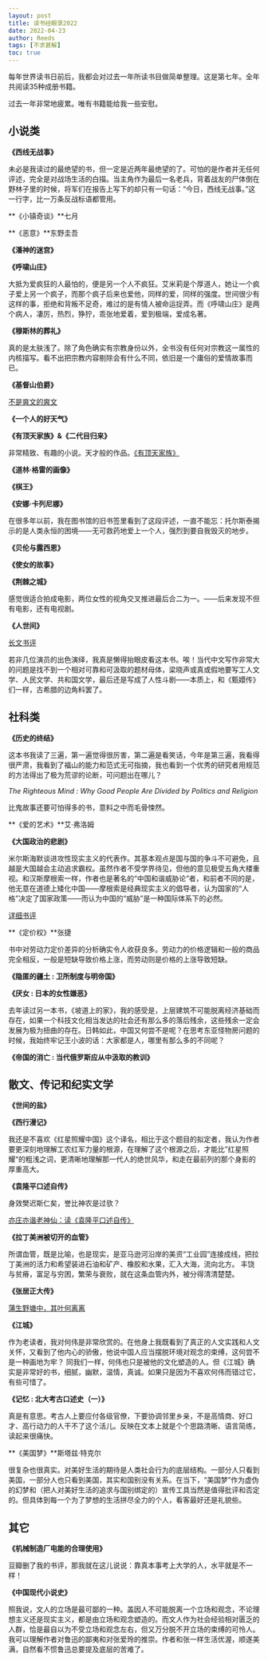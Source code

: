 ```yaml
---
layout: post
title: 读书经眼录2022
date: 2022-04-23
author: Reeds
tags: [不求甚解]
toc: true
---
```


每年世界读书日前后，我都会对过去一年所读书目做简单整理。这是第七年。全年共阅读35种成册书籍。

过去一年非常地疲累。唯有书籍能给我一些安慰。

<!--- more --->

## 小说类

**《西线无战事》** 

未必是我读过的最绝望的书，但一定是近两年最绝望的了。可怕的是作者并无任何评述，完全是对战场生活的白描。当主角作为最后一名老兵，背着战友的尸体倒在野林子里的时候，将军们在报告上写下的却只有一句话：“今日，西线无战事。”这一行字，比一万条反战标语都管用。  

**《小镇奇谈》**七月

**《恶意》**东野圭吾

**《潘神的迷宫》**

**《呼啸山庄》**

大抵为爱疯狂的人最怕的，便是另一个人不疯狂。艾米莉是个厚道人，她让一个疯子爱上另一个疯子，而那个疯子后来也爱他，同样的爱，同样的强度。世间很少有这样的事，拒绝和背叛不足奇，难过的是有情人被命运捉弄。而《呼啸山庄》是两个病人，凄厉，热烈，狰狞，乖张地爱着，爱到极端，爱成名著。

**《穆斯林的葬礼》**

真的是太肤浅了。除了角色确实有宗教身份以外，全书没有任何对宗教这一属性的内核描写。看不出把宗教内容剔除会有什么不同，依旧是一个庸俗的爱情故事而已。

**《基督山伯爵》**

[不是爽文的爽文](https://yiweipei.github.io/Reeds.Yiwei.Pei/%E4%B8%8D%E6%98%AF%E7%88%BD%E6%96%87%E7%9A%84%E7%88%BD%E6%96%87-%E7%AE%80%E8%AE%BA-%E5%9F%BA%E7%9D%A3%E5%B1%B1%E4%BC%AF%E7%88%B5/)

**《一个人的好天气》**

**《有顶天家族》&《二代目归来》**

非常精致、有趣的小说。天才般的作品。[《有顶天家族》](https://yiweipei.github.io/Reeds.Yiwei.Pei/%E6%9C%89%E9%A1%B6%E5%A4%A9%E5%AE%B6%E6%97%8F-%E5%A4%96%E4%B8%80%E5%8D%B7/)

**《道林·格雷的画像》**

**《棋王》**

**《安娜·卡列尼娜》**

在很多年以前，我在图书馆的旧书签里看到了这段评述，一直不能忘：托尔斯泰揭示的是人类永恒的困境——无可救药地爱上一个人，强烈到要自我毁灭的地步。

**《贝伦与露西恩》**

**《使女的故事》**

**《荆棘之城》**

感觉很适合拍成电影，两位女性的视角交叉推进最后合二为一。——后来发现不但有电影，还有电视剧。

**《人世间》**

[长文书评](https://yiweipei.github.io/Reeds.Yiwei.Pei/%E4%BA%BA%E4%B8%96%E9%97%B4-%E4%BA%BA%E4%B8%96%E9%97%B4/)

若非几位演员的出色演绎，我真是懒得抬眼皮看这本书。唉！当代中文写作非常大的问题是找不到一个相对可靠和可汲取的题材母体，梁晓声或真或假地要写工人文学、人民文学、共和国文学，最后还是写成了人性斗剧——本质上，和《甄嬛传》们一样，古希腊的边角料罢了。

## 社科类

**《历史的终结》** 

这本书我读了三遍，第一遍觉得很厉害，第二遍是看笑话，今年是第三遍，我看得很严肃，我看到了福山的能力和范式无可指摘，我也看到一个优秀的研究者用规范的方法得出了极为荒谬的论断，可问题出在哪儿？

*The Righteous Mind : Why Good People Are Divided by Politics and Religion*

比鬼故事还要可怕得多的书，意料之中而毛骨悚然。

**《爱的艺术》**艾·弗洛姆

**《大国政治的悲剧》** 

米尔斯海默谈进攻性现实主义的代表作。其基本观点是国与国的争斗不可避免，且越是大国越会主动追求霸权。虽然作者不受学界待见，但他的意见极受五角大楼重视。和汉斯摩根索一样，作者也是著名的“中国和谐威胁论”者，和前者不同的是，他无意在道德上矮化中国——摩根索是经典现实主义的倡导者，认为国家的“人格”决定了国家政策——而认为中国的“威胁”是一种国际体系下的必然。 

[详细书评](https://yiweipei.github.io/Reeds.Yiwei.Pei/%E5%A4%A7%E5%9B%BD%E6%94%BF%E6%B2%BB%E7%9A%84%E6%82%B2%E5%89%A7/)

**《定价权》**张捷

书中对劳动力定价差异的分析确实令人收获良多。劳动力的价格逻辑和一般的商品完全相反，一般是短缺导致价格上涨，而劳动则是价格的上涨导致短缺。

**《隐匿的疆土 : 卫所制度与明帝国》**

**《厌女 : 日本的女性嫌恶》**

去年读过另一本书，《坡道上的家》，我的感受是，上层建筑不可能脱离经济基础而存在，如果一个科技文化相当发达的社会还有那么多的落后残余，这些残余一定会发展为极为扭曲的存在。日韩如此，中国又何尝不是呢？在思考东亚怪物房问题的时候，我始终牢记王小波的话：大家都是人，哪里有那么多的不同呢？

**《帝国的消亡 : 当代俄罗斯应从中汲取的教训》**

## 散文、传记和纪实文学

**《世间的盐》**

**《西行漫记》** 

我还是不喜欢《红星照耀中国》这个译名，相比于这个题目的拟定者，我认为作者要更深刻地理解工农红军力量的根源，在理解了这个根源之后，才能比”红星照耀“的粗浅之词，更清晰地理解那一代人的绝世风华，和走在最前列的那个身影的厚重高大。 

**《袁隆平口述自传》** 

身效樊迟斯仁矣，誉比神农是过欤？

[亦庄亦谐老神仙：读《袁隆平口述自传》](https://yiweipei.github.io/Reeds.Yiwei.Pei/%E4%BA%A6%E5%BA%84%E4%BA%A6%E8%B0%90%E8%80%81%E7%A5%9E%E4%BB%99-%E8%AF%BB-%E8%A2%81%E9%9A%86%E5%B9%B3%E5%8F%A3%E8%BF%B0%E8%87%AA%E4%BC%A0/)

**《拉丁美洲被切开的血管》**

所谓血管，既是比喻，也是现实，是亚马逊河沿岸的美资“工业园”连接成线，把拉丁美洲的活力和希望装进石油和矿产、橡胶和水果，汇入大海，流向北方。 丰饶与贫瘠，富足与穷困，繁荣与衰败，就在这条血管内外，被分得清清楚楚。

**《张居正大传》**

[蒲生野塘中，其叶何离离](https://yiweipei.github.io/Reeds.Yiwei.Pei/%E8%92%B2%E7%94%9F%E9%87%8E%E5%A1%98%E4%B8%AD-%E5%85%B6%E5%8F%B6%E4%BD%95%E7%A6%BB%E7%A6%BB/)

**《江城》**

作为老读者，我对何伟是非常欣赏的。在他身上我既看到了真正的人文实践和人文关怀，又看到了他内心的骄傲，他说中国人应当摆脱环境对观念的束缚，这何尝不是一种画地为牢？ 同我们一样，何伟也只是被他的文化塑造的人。但《江城》确实是非常好的书，细腻，幽默，温情，真诚。如果只是因为不喜欢何伟而错过它，有些可惜了。

**《记忆 : 北大考古口述史（一）》**

真是有意思。考古人上要应付各级官僚，下要协调邻里乡亲，不是高情商、好口才、高行动力的人干不了这个活儿。反映在文本上就是个个思路清晰、语言简练，读起来很痛快。

**《美国梦》**斯塔兹·特克尔

很复杂也很真实。对美好生活的期待是人类社会行为的底层结构。一部分人只看到美国，一部分人也只看到美国，其实和国别没有关系。在当下，“美国梦”作为虚伪的幻梦和（把人对美好生活的追求与国别绑定的）宣传工具当然是值得批评和否定的。但具体到每一个为了梦想的生活拼尽全力的个人，看客最好还是礼貌些。

## 其它

**《机械制造厂电能的合理使用》**

豆瓣删了我的书评，那我就在这儿说说：靠真本事考上大学的人，水平就是不一样！

**《中国现代小说史》**

照我说，文人的立场是最可鄙的一种。盖因人不可能脱离一个立场和观念，不论理想主义还是现实主义，都是由立场和观念塑造的。而文人作为社会经验相对匮乏的人群，恰是最自以为不受立场和观念左右，但又万分脱不开立场的束缚的可怜人。我可以理解作者对鲁迅的鄙夷和对张爱玲的推崇。作者和张一样生活优渥，顺遂美满，自然看不惯鲁迅总要提及底层的苦难了。
